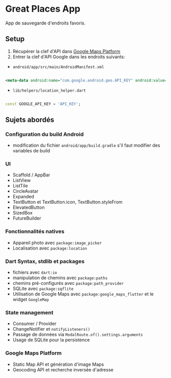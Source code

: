 # Great Places App

App de sauvegarde d'endroits favoris.

## Setup

1. Récupérer la clef d'API
   dans [Google Maps Platform](https://console.cloud.google.com/projectselector2/google/maps-apis/credentials)
2. Entrer la clef d'API Google dans les endroits suivants:

- `android/app/src/main/AndroidManifest.xml`

```xml

<meta-data android:name="com.google.android.geo.API_KEY" android:value="<API_KEY>" />
```

- `lib/helpers/location_helper.dart`

```dart

const GOOGLE_API_KEY = 'API_KEY';
```

## Sujets abordés

### Configuration du build Android

- modification du fichier `android/app/build.gradle` s'il faut modifier des variables de build

### UI

- Scaffold / AppBar
- ListView
- ListTile
- CircleAvatar
- Expanded
- TextButton et TextButton.icon, TextButton.styleFrom
- ElevatedButton
- SizedBox
- FutureBuilder

### Fonctionnalités natives

- Appareil photo avec `package:image_picker`
- Localisation avec `package:location`

### Dart Syntax, stdlib et packages

- fichiers avec `dart:io`
- manipulation de chemins avec `package:paths`
- chemins pré-configurés avec `package:path_provider`
- SQLite avec `package:sqflite`
- Utilisation de Google Maps avec `package:google_maps_flutter` et le widget `GoogleMap`

### State management

- Consumer / Provider
- ChangeNotifier et `notifyListeners()`
- Passage de données via `ModalRoute.of().settings.arguments`
- Usage de SQLite pour la persistence

### Google Maps Platform

- Static Map API et génération d'image Maps
- Geocoding API et recherche inversée d'adresse